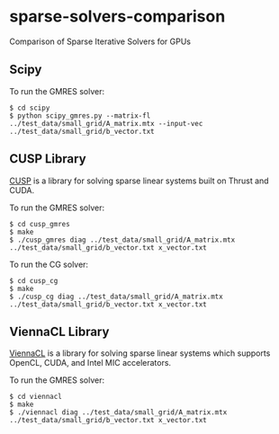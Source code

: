 # sparse-solvers-comparison
Comparison of Sparse Iterative Solvers for GPUs

## Scipy
To run the GMRES solver:

```
$ cd scipy
$ python scipy_gmres.py --matrix-fl ../test_data/small_grid/A_matrix.mtx --input-vec ../test_data/small_grid/b_vector.txt
```

## CUSP Library
[CUSP](http://cusplibrary.github.io/) is a library for solving sparse linear systems built on Thrust and CUDA.

To run the GMRES solver:

```
$ cd cusp_gmres
$ make
$ ./cusp_gmres diag ../test_data/small_grid/A_matrix.mtx ../test_data/small_grid/b_vector.txt x_vector.txt
```

To run the CG solver:

```
$ cd cusp_cg
$ make
$ ./cusp_cg diag ../test_data/small_grid/A_matrix.mtx ../test_data/small_grid/b_vector.txt x_vector.txt
```

## ViennaCL Library
[ViennaCL](http://viennacl.sourceforge.net/) is a library for solving sparse linear systems which supports OpenCL, CUDA, and Intel MIC accelerators.

To run the GMRES solver:

```
$ cd viennacl
$ make
$ ./viennacl diag ../test_data/small_grid/A_matrix.mtx ../test_data/small_grid/b_vector.txt x_vector.txt
```
